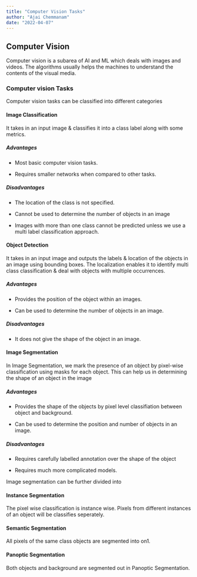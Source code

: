 ```yaml
---
title: "Computer Vision Tasks"
author: "Ajai Chemmanam"
date: "2022-04-07"
---
```


## Computer Vision

Computer vision is a subarea of AI and ML which deals with images and videos.
The algorithms usually helps the machines to understand the contents of the visual media.

### Computer vision Tasks

Computer vision tasks can be classified into different categories

#### Image Classification

It takes in an input image & classifies it into a class label along with some metrics.

##### Advantages

- Most basic computer vision tasks.

- Requires smaller networks when compared to other tasks.

##### Disadvantages

- The location of the class is not specified.

- Cannot be used to determine the number of objects in an image

- Images with more than one class cannot be predicted unless we use a multi label classification approach.

#### Object Detection

It takes in an input image and outputs the labels & location of the objects in an image using bounding boxes. The localization enables it to identify multi class classification & deal with objects with multiple occurrences.

##### Advantages

- Provides the position of the object within an images.

- Can be used to determine the number of objects in an image.

##### Disadvantages

- It does not give the shape of the object in an image.

#### Image Segmentation

In Image Segmentation, we mark the presence of an object by pixel-wise classification using masks for each object. This can help us in determining the shape of an object in the image

##### Advantages

- Provides the shape of the objects by pixel level classifiation between object and background.

- Can be used to determine the position and number of objects in an image.

##### Disadvantages

- Requires carefully labelled annotation over the shape of the object

- Requires much more complicated models.

Image segmentation can be further divided into

#### Instance Segmentation

The pixel wise classification is instance wise. Pixels from different instances of an object will be classifies seperately.

#### Semantic Segmentation

All pixels of the same class objects are segmented into on1.

#### Panoptic Segmentation

Both objects and background are segmented out in Panoptic Segmentation.
